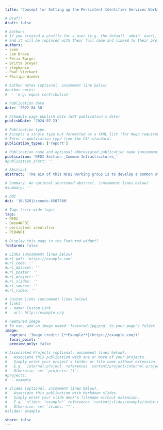 ```yaml
---
title: 'Concept for Setting up the Persistent Identifier Services Working Group in the NFDI Section "Common Infrastructures"'

# Draft?
draft: false

# Authors
# If you created a profile for a user (e.g. the default `admin` user), write the username (folder name) here
# and it will be replaced with their full name and linked to their profile.
authors:
- sven
- Jan Brase
- Felix Burger
- Britta Dreyer
- stephanie
- Paul Vierkant
- Philipp Wieder

# Author notes (optional, uncomment line below)
#author_notes:
#  - 'e.g. equal contribution'

# Publication date
date: '2022-04-30'

# Schedule page publish date (NOT publication's date).
publishDate: '2024-07-23'

# Publication type.
# Accepts a single type but formatted as a YAML list (for Hugo requirements).
# Enter a publication type from the CSL standard.
publication_types: ['report']

# Publication name and optional abbreviated publication name (uncomment line below).
publication: 'NFDI Section _Common Infrastructures_'
#publication_short: ''

# Abstract
abstract: 'The aim of this NFDI working group is to develop a common strategy for the implementation and extension of PID services that is closely aligned with the needs of NFDI consortia. Resulting solutions should enable FAIR research workflows balancing out generic metadata requirements for PIDs that maximise resource discoverability on the one hand and subject-specific needs on the other. At the technical level, the partners want to realise interoperability between PID types and established systems and build on a high level of maturity here; jointly developed services should be able to be rolled out for the entire NFDI.'

# Summary. An optional shortened abstract. (uncomment lines below)
#summary: ''

# DOI
doi: '10.5281/zenodo.6507760'

# Tags (site-wide tags)
tags:
- NFDI
- Base4NFDI
- persistent identifier
- PID4NFI

# Display this page in the Featured widget?
featured: false

# Links (uncomment lines below)
#url_pdf: 'https://example.com'
#url_code: ''
#url_dataset: ''
#url_poster: ''
#url_project: ''
#url_slides: ''
#url_source: ''
#url_video: ''

# Custom links (uncomment lines below)
# links:
# - name: Custom Link
#   url: http://example.org

# Featured image
# To use, add an image named `featured.jpg/png` to your page's folder.
image:
  caption: 'Image credit: [**Example**](https://example.com/)'
  focal_point: ''
  preview_only: false

# Associated Projects (optional, uncomment lines below).
#   Associate this publication with one or more of your projects.
#   Simply enter your project's folder or file name without extension.
#   E.g. `internal-project` references `content/project/internal-project/index.md`.
#   Otherwise, set `projects: []`.
#projects:
#  - example

# Slides (optional, uncomment lines below).
#   Associate this publication with Markdown slides.
#   Simply enter your slide deck's filename without extension.
#   E.g. `slides: "example"` references `content/slides/example/index.md`.
#   Otherwise, set `slides: ""`.
#slides: example

share: false
---
```

